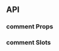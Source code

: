 ## API

### comment Props

<field-table :data="commentProps"/>

### comment Slots

<field-table :data="commentSlots" type="slots"/>

<script setup>
import { ref } from 'vue';

const commentProps = ref([
  {
    name: 'author',
    desc: '作者名',
    type: 'string',
    value: '-',
  },
  {
    name: 'avatar',
    desc: '头像',
    type: 'string',
    value: '-',
  },
  {
    name: 'content',
    desc: '评论内容',
    type: 'string',
    value: '-',
  },
  {
    name: 'datetime',
    desc: '时间描述',
    type: 'string',
    value: '-',
  },
  {
    name: 'align',
    desc: '靠左/靠右 展示 datetime 和 actions',
    type: '\'left\' | \'right\' | { datetime?: "left" | "right"; actions?: "left" | "right" }',
    value: "'left'",
  },
]);

const commentSlots = ref([
  {
    name: 'avatar',
    desc: '头像',
  },
  {
    name: 'author',
    desc: '作者',
  },
  {
    name: 'datetime',
    desc: '时间描述',
  },
  {
    name: 'content',
    desc: '评论内容',
  },
  {
    name: 'actions',
    desc: '操作列表',
  },
]);

</script>
